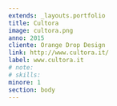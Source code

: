 ```yaml
---
extends: _layouts.portfolio
title: Cultora
image: cultora.png
anno: 2015
cliente: Orange Drop Design
link: http://www.cultora.it/
label: www.cultora.it
# note: 
# skills: 
minore: 1
section: body
---
```


